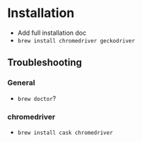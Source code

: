 
# Installation

* Add full installation doc
* `brew install chromedriver geckodriver`

## Troubleshooting

### General

* `brew doctor`?


### chromedriver

* `brew install cask chromedriver`

